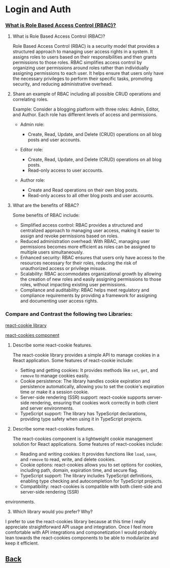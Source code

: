 # Login and Auth

### [What is Role Based Access Control (RBAC)?](https://digitalguardian.com/blog/what-role-based-access-control-rbac-examples-benefits-and-more)

1. What is Role Based Access Control (RBAC)?

   Role Based Access Control (RBAC) is a security model that provides a structured approach to managing user access rights in a system. It assigns roles to users based on their responsibilities and then grants permissions to those roles. RBAC simplifies access control by organizing user permissions around roles rather than individually assigning permissions to each user. It helps ensure that users only have the necessary privileges to perform their specific tasks, promoting security, and reducing administrative overhead.

2. Share an example of RBAC including all possible CRUD operations and correlating roles.

   Example: Consider a blogging platform with three roles: Admin, Editor, and Author. Each role has different levels of access and permissions.
   
   - Admin role:
     - Create, Read, Update, and Delete (CRUD) operations on all blog posts and user accounts.
   
   - Editor role:
     - Create, Read, Update, and Delete (CRUD) operations on all blog posts.
     - Read-only access to user accounts.
   
   - Author role:
     - Create and Read operations on their own blog posts.
     - Read-only access to all other blog posts and user accounts.

3. What are the benefits of RBAC?

   Some benefits of RBAC include:
   - Simplified access control: RBAC provides a structured and centralized approach to managing user access, making it easier to assign and revoke permissions based on roles.
   - Reduced administration overhead: With RBAC, managing user permissions becomes more efficient as roles can be assigned to multiple users simultaneously.
   - Enhanced security: RBAC ensures that users only have access to the resources necessary for their roles, reducing the risk of unauthorized access or privilege misuse.
   - Scalability: RBAC accommodates organizational growth by allowing the creation of new roles and easily assigning permissions to those roles, without impacting existing user permissions.
   - Compliance and auditability: RBAC helps meet regulatory and compliance requirements by providing a framework for assigning and documenting user access rights.

### Compare and Contrast the following two Libraries:

[react-cookie library](https://www.npmjs.com/package/react-cookie)

[react-cookies component](https://www.npmjs.com/package/react-cookies)

1. Describe some react-cookie features.

   The react-cookie library provides a simple API to manage cookies in a React application. Some features of react-cookie include:
   - Setting and getting cookies: It provides methods like `set`, `get`, and `remove` to manage cookies easily.
   - Cookie persistence: The library handles cookie expiration and persistence automatically, allowing you to set the cookie's expiration time or make it a session cookie.
   - Server-side rendering (SSR) support: react-cookie supports server-side rendering, ensuring that cookies work correctly in both client and server environments.
   - TypeScript support: The library has TypeScript declarations, providing type safety when using it in TypeScript projects.
   
2. Describe some react-cookies features.

   The react-cookies component is a lightweight cookie management solution for React applications. Some features of react-cookies include:
   - Reading and writing cookies: It provides functions like `load`, `save`, and `remove` to read, write, and delete cookies.
   - Cookie options: react-cookies allows you to set options for cookies, including path, domain, expiration time, and secure flag.
   - TypeScript support: The library includes TypeScript definitions, enabling type checking and autocompletion for TypeScript projects.
   - Compatibility: react-cookies is compatible with both client-side and server-side rendering (SSR)

 environments.
   
3. Which library would you prefer? Why?
  
  I prefer to use the react-cookies library because at this time I really appreciate straightforward API usage and integration. Once I feel more comfortable with API integrations and componetization I would probably lean towards the react-cookies components to be able to modularize and keep it efficient.

  ## [Back](../401readingNotes.md)